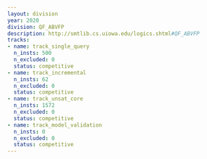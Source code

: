 ```yaml
---
layout: division
year: 2020
division: QF_ABVFP
description: http://smtlib.cs.uiowa.edu/logics.shtml#QF_ABVFP
tracks:
- name: track_single_query
  n_insts: 500
  n_excluded: 0
  status: competitive
- name: track_incremental
  n_insts: 62
  n_excluded: 0
  status: competitive
- name: track_unsat_core
  n_insts: 1572
  n_excluded: 0
  status: competitive
- name: track_model_validation
  n_insts: 0
  n_excluded: 0
  status: competitive
---
```


